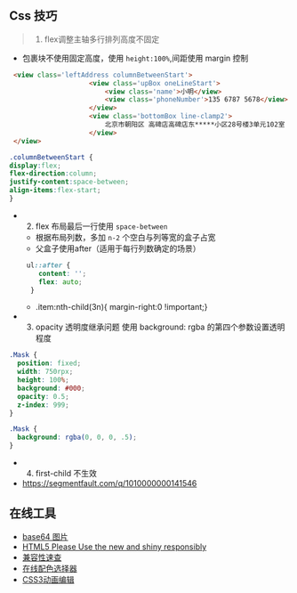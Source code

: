 ## Css 技巧

> 1. flex调整主轴多行排列高度不固定
  + 包裹块不使用固定高度，使用 `height:100%`,间距使用 margin 控制
````html
 <view class='leftAddress columnBetweenStart'>
                    <view class='upBox oneLineStart'>
                        <view class='name'>小明</view>
                        <view class='phoneNumber'>135 6787 5678</view>
                    </view>
                    <view class='bottomBox line-clamp2'>
                        北京市朝阳区 高碑店高碑店东*****小区28号楼3单元102室
                    </view>
 </view>
````
````css
.columnBetweenStart {
display:flex;
flex-direction:column;
justify-content:space-between;
align-items:flex-start;
}

````
- 2. flex 布局最后一行使用 `space-between`
  + 根据布局列数，多加 `n-2` 个空白与列等宽的盒子占宽
  + 父盒子使用after（适用于每行列数确定的场景）
  ````css
   ul::after {
      content: '';
      flex: auto;
    }
  ````
  + .item:nth-child(3n){ margin-right:0 !important;}

- 3. opacity 透明度继承问题
使用 background: rgba 的第四个参数设置透明程度
````css
.Mask {
  position: fixed;
  width: 750rpx;
  height: 100%;
  background: #000;
  opacity: 0.5;
  z-index: 999;
}
````

````css
.Mask {
  background: rgba(0, 0, 0, .5);
}
````
- 4. first-child 不生效
- https://segmentfault.com/q/1010000000141546

## 在线工具

* [base64 图片](http://tool.chinaz.com/tools/imgtobase)
* [HTML5 Please Use the new and shiny responsibly](http://html5please.com/)
* [兼容性速查](https://caniuse.com/)
* [在线配色选择器](http://www.peise.net/tools/web/)
* [CSS3动画编辑](https://www.w3cways.com/css3-animation-tool)

